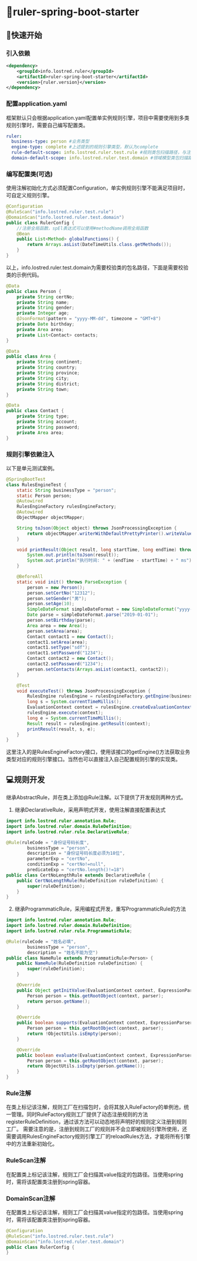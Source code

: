 # 📐ruler-spring-boot-starter

## 🚀快速开始

### 引入依赖

```xml
<dependency>
    <groupId>info.lostred.ruler</groupId>
    <artifactId>ruler-spring-boot-starter</artifactId>
    <version>{ruler.version}</version>
</dependency>
```

### 配置application.yaml

框架默认只会根据application.yaml配置单实例规则引擎，项目中需要使用到多类规则引擎时，需要自己编写配置类。

```yaml
ruler:
  business-type: person #业务类型
  engine-type: complete #上述提到的规则引擎类型，默认为complete
  rule-default-scope: info.lostred.ruler.test.rule #规则类包扫描路径，与注解@RuleScan定义的路径会取并集并一起扫描
  domain-default-scope: info.lostred.ruler.test.domain #领域模型类包扫描路径，与注解@DomainScan定义的路径会取并集并一起扫描
```

### 编写配置类(可选)

使用注解初始化方式必须配置Configuration，单实例规则引擎不能满足项目时，可自定义规则引擎。

```java
@Configuration
@RuleScan("info.lostred.ruler.test.rule")
@DomainScan("info.lostred.ruler.test.domain")
public class RulerConfig {
    //注册全局函数，spEl表达式可以使用#methodName调用全局函数
    @Bean
    public List<Method> globalFunctions() {
        return Arrays.asList(DateTimeUtils.class.getMethods());
    }
}
```

以上，info.lostred.ruler.test.domain为需要校验类的包名路径，下面是需要校验类的示例代码。

```java
@Data
public class Person {
    private String certNo;
    private String name;
    private String gender;
    private Integer age;
    @JsonFormat(pattern = "yyyy-MM-dd", timezone = "GMT+8")
    private Date birthday;
    private Area area;
    private List<Contact> contacts;
}

@Data
public class Area {
    private String continent;
    private String country;
    private String province;
    private String city;
    private String district;
    private String town;
}

@Data
public class Contact {
    private String type;
    private String account;
    private String password;
    private Area area;
}
```

### 规则引擎依赖注入

以下是单元测试案例。

```java
@SpringBootTest
class RulesEngineTest {
    static String businessType = "person";
    static Person person;
    @Autowired
    RulesEngineFactory rulesEngineFactory;
    @Autowired
    ObjectMapper objectMapper;

    String toJson(Object object) throws JsonProcessingException {
        return objectMapper.writerWithDefaultPrettyPrinter().writeValueAsString(object);
    }

    void printResult(Object result, long startTime, long endTime) throws JsonProcessingException {
        System.out.println(toJson(result));
        System.out.println("执行时间: " + (endTime - startTime) + " ms");
    }

    @BeforeAll
    static void init() throws ParseException {
        person = new Person();
        person.setCertNo("12312");
        person.setGender("男");
        person.setAge(10);
        SimpleDateFormat simpleDateFormat = new SimpleDateFormat("yyyy-MM-dd");
        Date parse = simpleDateFormat.parse("2019-01-01");
        person.setBirthday(parse);
        Area area = new Area();
        person.setArea(area);
        Contact contact1 = new Contact();
        contact1.setArea(area);
        contact1.setType("sdf");
        contact1.setPassword("1234");
        Contact contact2 = new Contact();
        contact2.setPassword("1234");
        person.setContacts(Arrays.asList(contact1, contact2));
    }

    @Test
    void executeTest() throws JsonProcessingException {
        RulesEngine rulesEngine = rulesEngineFactory.getEngine(businessType);
        long s = System.currentTimeMillis();
        EvaluationContext context = rulesEngine.createEvaluationContext(person);
        rulesEngine.execute(context);
        long e = System.currentTimeMillis();
        Result result = rulesEngine.getResult(context);
        printResult(result, s, e);
    }
}
```

这里注入的是RulesEngineFactory接口，使用该接口的getEngine()方法获取业务类型对应的规则引擎接口。当然也可以直接注入自己配置规则引擎的实现类。

## 💻规则开发

继承AbstractRule，并在类上添加@Rule注解。以下提供了开发规则两种方式。

1. 继承DeclarativeRule，采用声明式开发，使用注解直接配置表达式

```java
import info.lostred.ruler.annotation.Rule;
import info.lostred.ruler.domain.RuleDefinition;
import info.lostred.ruler.rule.DeclarativeRule;

@Rule(ruleCode = "身份证号码长度",
        businessType = "person",
        description = "身份证号码长度必须为18位",
        parameterExp = "certNo",
        conditionExp = "certNo!=null",
        predicateExp = "certNo.length()!=18")
public class CertNoLengthRule extends DeclarativeRule {
    public CertNoLengthRule(RuleDefinition ruleDefinition) {
        super(ruleDefinition);
    }
}
```

2. 继承ProgrammaticRule，采用编程式开发，重写ProgrammaticRule的方法

```java
import info.lostred.ruler.annotation.Rule;
import info.lostred.ruler.domain.RuleDefinition;
import info.lostred.ruler.rule.ProgrammaticRule;

@Rule(ruleCode = "姓名必填",
        businessType = "person",
        description = "姓名不能为空")
public class NameRule extends ProgrammaticRule<Person> {
    public NameRule(RuleDefinition ruleDefinition) {
        super(ruleDefinition);
    }

    @Override
    public Object getInitValue(EvaluationContext context, ExpressionParser parser) {
        Person person = this.getRootObject(context, parser);
        return person.getName();
    }

    @Override
    public boolean supports(EvaluationContext context, ExpressionParser parser) {
        Person person = this.getRootObject(context, parser);
        return !ObjectUtils.isEmpty(person);
    }

    @Override
    public boolean evaluate(EvaluationContext context, ExpressionParser parser) {
        Person person = this.getRootObject(context, parser);
        return ObjectUtils.isEmpty(person.getName());
    }
}
```

### Rule注解

在类上标记该注解，规则工厂在扫描包时，会将其放入RuleFactory的单例池，统一管理。同时RuleFactory规则工厂提供了动态注册规则的方法registerRuleDefinition，通过该方法可以动态地将声明好的规则定义注册到规则工厂。
需要注意的是，注册到规则工厂的规则并不会立即被规则引擎所使用，还需要调用RulesEngineFactory规则引擎工厂的reloadRules方法，才能将所有引擎中的方法重新初始化。

### RuleScan注解

在配置类上标记该注解，规则工厂会扫描其value指定的包路径。当使用spring时，需将该配置类注册到spring容器。

### DomainScan注解

在配置类上标记该注解，规则工厂会扫描其value指定的包路径。当使用spring时，需将该配置类注册到spring容器。

```java
@Configuration
@RuleScan("info.lostred.ruler.test.rule")
@DomainScan("info.lostred.ruler.test.domain")
public class RulerConfig {
}
```
